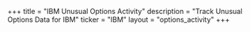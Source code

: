 +++
title = "IBM Unusual Options Activity"
description = "Track Unusual Options Data for IBM"
ticker = "IBM"
layout = "options_activity"
+++

